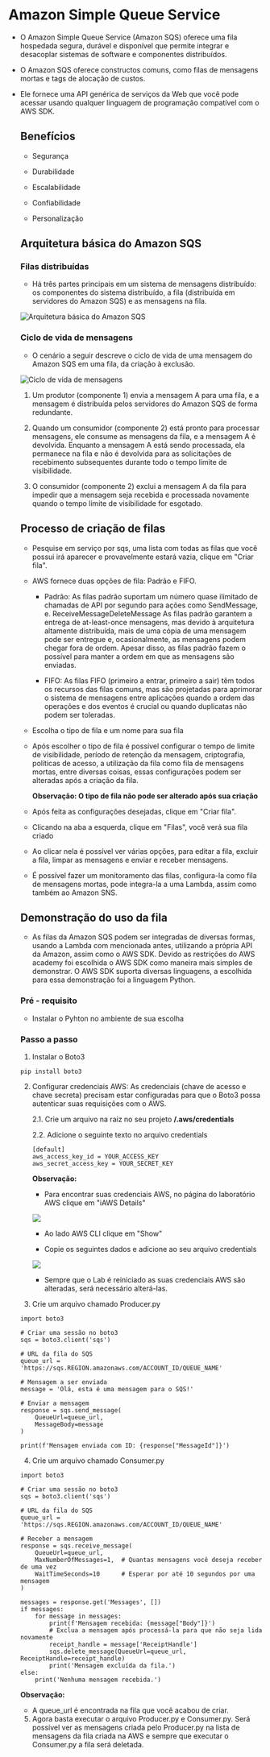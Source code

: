 # Amazon Simple Queue Service

- O Amazon Simple Queue Service (Amazon SQS) oferece uma fila hospedada segura, durável e disponível que permite integrar e desacoplar sistemas de software e componentes distribuídos.

- O Amazon SQS oferece constructos comuns, como filas de mensagens mortas e tags de alocação de custos.

- Ele fornece uma API genérica de serviços da Web que você pode acessar usando qualquer linguagem de programação compatível com o AWS SDK.

    ## Benefícios

    - Segurança

    - Durabilidade

    - Escalabilidade

    - Confiabilidade

    - Personalização

    ## Arquitetura básica do Amazon SQS

    ### Filas distribuídas 

    - Há três partes principais em um sistema de mensagens distribuído: os componentes do sistema distribuído, a fila (distribuída em servidores do Amazon SQS) e as mensagens na fila.

    ![Arquitetura básica do Amazon SQS](arquitetura.jpg)

    ### Ciclo de vida de mensagens

    - O cenário a seguir descreve o ciclo de vida de uma mensagem do Amazon SQS em uma fila, da criação à exclusão.

    ![Ciclo de vida de mensagens](ciclo.jpg)

    1. Um produtor (componente 1) envia a mensagem A para uma fila, e a mensagem é distribuída pelos servidores do Amazon SQS de forma redundante.

    2. Quando um consumidor (componente 2) está pronto para processar mensagens, ele consume as mensagens da fila, e a mensagem A é devolvida. Enquanto a mensagem A está sendo processada, ela permanece na fila e não é devolvida para as solicitações de recebimento subsequentes durante todo o tempo limite de visibilidade.

    3. O consumidor (componente 2) exclui a mensagem A da fila para impedir que a mensagem seja recebida e processada novamente quando o tempo limite de visibilidade for esgotado.

    ## Processo de criação de filas

    - Pesquise em serviço por sqs, uma lista com todas as filas que você possui irá aparecer e provavelmente estará vazia, clique em "Criar fila".

    - AWS fornece duas opções de fila: Padrão e FIFO.

        - Padrão: As filas padrão suportam um número quase ilimitado de chamadas de API por segundo para ações como SendMessage, e. ReceiveMessageDeleteMessage As filas padrão garantem a entrega de at-least-once mensagens, mas devido à arquitetura altamente distribuída, mais de uma cópia de uma mensagem pode ser entregue e, ocasionalmente, as mensagens podem chegar fora de ordem. Apesar disso, as filas padrão fazem o possível para manter a ordem em que as mensagens são enviadas.

        - FIFO: As filas FIFO (primeiro a entrar, primeiro a sair) têm todos os recursos das filas comuns, mas são projetadas para aprimorar o sistema de mensagens entre aplicações quando a ordem das operações e dos eventos é crucial ou quando duplicatas não podem ser toleradas.

    - Escolha o tipo de fila e um nome para sua fila

    - Após escolher o tipo de fila é possível configurar o tempo de limite de visibilidade, período de retenção da mensagem, criptografia, políticas de acesso, a utilização da fila como fila de mensagens mortas, entre diversas coisas, essas configurações podem ser alteradas após a criação da fila.

        **Observação: O tipo de fila não pode ser alterado após sua criação**

    - Após feita as configurações desejadas, clique em "Criar fila".

    - Clicando na aba a esquerda, clique em "Filas", você verá sua fila criado

    - Ao clicar nela é possível ver várias opções, para editar a fila, excluir a fila, limpar as mensagens e enviar e receber mensagens.

    - É possível fazer um monitoramento das filas, configura-la como fila de mensagens mortas, pode integra-la a uma Lambda, assim como também ao Amazon SNS.

    ## Demonstração do uso da fila

    - As filas da Amazon SQS podem ser integradas de diversas formas, usando a Lambda com mencionada antes, utilizando a própria API da Amazon, assim como o AWS SDK. Devido as restrições do AWS academy foi escolhida o AWS SDK como maneira mais simples de demonstrar. O AWS SDK suporta diversas linguagens, a escolhida para essa demonstração foi a linguagem Python.

    ### Pré - requisito

    - Instalar o Pyhton no ambiente de sua escolha

    ### Passo a passo

    1. Instalar o Boto3
    ````
    pip install boto3
    ````
    2. Configurar credenciais AWS: As credenciais (chave de acesso e chave secreta) precisam estar configuradas para que o Boto3 possa autenticar suas requisições com o AWS.
    
        2.1. Crie um arquivo na raiz no seu projeto **/.aws/credentials**
        
        2.2. Adicione o seguinte texto no arquivo credentials
        ````
        [default]
        aws_access_key_id = YOUR_ACCESS_KEY
        aws_secret_access_key = YOUR_SECRET_KEY
        ````
        **Observação:**
        - Para encontrar suas credenciais AWS, no página do laboratório AWS clique em "iAWS Details"

        ![](lab.jpg)

        - Ao lado AWS CLI clique em "Show"

        - Copie os seguintes dados e adicione ao seu arquivo credentials

        ![](credentials.jpg)

        - Sempre que o Lab é reiniciado as suas credenciais AWS são alteradas, será necessário alterá-las.

    3. Crie um arquivo chamado Producer.py
    ````
    import boto3

    # Criar uma sessão no boto3
    sqs = boto3.client('sqs')

    # URL da fila do SQS
    queue_url = 'https://sqs.REGION.amazonaws.com/ACCOUNT_ID/QUEUE_NAME'

    # Mensagem a ser enviada
    message = 'Olá, esta é uma mensagem para o SQS!'

    # Enviar a mensagem
    response = sqs.send_message(
        QueueUrl=queue_url,
        MessageBody=message
    )

    print(f'Mensagem enviada com ID: {response["MessageId"]}')
    ````

    4. Crie um arquivo chamado Consumer.py
    ````
    import boto3

    # Criar uma sessão no boto3
    sqs = boto3.client('sqs')

    # URL da fila do SQS
    queue_url = 'https://sqs.REGION.amazonaws.com/ACCOUNT_ID/QUEUE_NAME'

    # Receber a mensagem
    response = sqs.receive_message(
        QueueUrl=queue_url,
        MaxNumberOfMessages=1,  # Quantas mensagens você deseja receber de uma vez
        WaitTimeSeconds=10      # Esperar por até 10 segundos por uma mensagem
    )

    messages = response.get('Messages', [])
    if messages:
        for message in messages:
            print(f'Mensagem recebida: {message["Body"]}')
            # Exclua a mensagem após processá-la para que não seja lida novamente
            receipt_handle = message['ReceiptHandle']
            sqs.delete_message(QueueUrl=queue_url, ReceiptHandle=receipt_handle)
            print('Mensagem excluída da fila.')
    else:
        print('Nenhuma mensagem recebida.')
    ````

    **Observação:**

    - A queue_url é encontrada na fila que você acabou de criar.

    5. Agora basta executar o arquivo Producer.py e Consumer.py. Será possível ver as mensagens criada pelo Producer.py na lista de mensagens da fila criada na AWS e sempre que executar o Consumer.py a fila será deletada.




